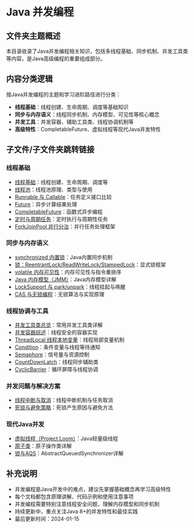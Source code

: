 # Java 并发编程

## 文件夹主题概述
本目录收录了Java并发编程相关知识，包括多线程基础、同步机制、并发工具类等内容，是Java高级编程的重要组成部分。

## 内容分类逻辑
按Java并发编程的主题和学习进阶路径进行分类：
- **线程基础**：线程创建、生命周期、调度等基础知识
- **同步与内存语义**：线程同步机制、内存模型、可见性等核心概念
- **并发工具**：并发容器、辅助工具类、线程协调机制等
- **高级特性**：CompletableFuture、虚拟线程等现代Java并发特性

## 子文件/子文件夹跳转链接

### 线程基础
- [线程基础](线程.md)：线程创建、生命周期、调度等
- [线程池](线程池.md)：线程池原理、类型与使用
- [Runnable 与 Callable](Callable&Runnable.md)：任务定义接口比较
- [Future](Future.md)：异步计算结果处理
- [CompletableFuture](CompletableFuture.md)：函数式异步编程
- [定时与周期任务](定时任务.md)：定时执行与周期性任务
- [ForkJoinPool 并行分治](ForkJoinPool.md)：并行任务处理框架

### 同步与内存语义
- [synchronized 内置锁](synchronized.md)：Java内置同步机制
- [锁：ReentrantLock/ReadWriteLock/StampedLock](锁.md)：显式锁框架
- [volatile 内存可见性](volatile.md)：内存可见性与指令重排序
- [Java 内存模型（JMM）](JMM.md)：Java内存模型详解
- [LockSupport 与 park/unpark](LockSupport.md)：线程挂起与唤醒
- [CAS 与无锁编程](CAS.md)：无锁算法与实现原理

### 线程协调与工具
- [并发工具类总览](并发工具.md)：常用并发工具类详解
- [并发容器综述](并发容器.md)：线程安全的容器实现
- [ThreadLocal 线程本地变量](ThreadLocal.md)：线程局部变量机制
- [Condition](condition.md)：条件变量与线程等待通知
- [Semaphore](semaphore.md)：信号量与资源控制
- [CountDownLatch](countdown-latch.md)：线程同步辅助类
- [CyclicBarrier](cyclic-barrier.md)：循环屏障与线程协调

### 并发问题与解决方案
- [线程中断与取消](线程中断.md)：线程中断机制与任务取消
- [死锁与避免策略](死锁与避免.md)：死锁产生原因与避免方法

### 现代Java并发
- [虚拟线程（Project Loom）](虚拟线程.md)：Java轻量级线程
- [原子类](atomic.md)：原子操作类详解
- [锁与AQS](lock.md)：AbstractQueuedSynchronizer详解

## 补充说明
- 并发编程是Java开发中的难点，建议先掌握基础概念再学习高级特性
- 每个文档都包含原理讲解、代码示例和使用注意事项
- 并发编程需要特别注意线程安全问题，理解内存模型和同步机制
- 持续更新中，重点关注Java 8+的并发特性和最佳实践
- 最后更新时间：2024-01-15